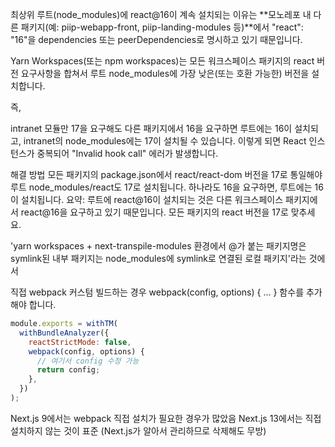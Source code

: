 최상위 루트(node_modules)에 react@16이 계속 설치되는 이유는
**모노레포 내 다른 패키지(예: piip-webapp-front, piip-landing-modules 등)**에서
"react": "16"을 dependencies 또는 peerDependencies로 명시하고 있기 때문입니다.

Yarn Workspaces(또는 npm workspaces)는
모든 워크스페이스 패키지의 react 버전 요구사항을 합쳐서
루트 node_modules에 가장 낮은(또는 호환 가능한) 버전을 설치합니다.

즉,

intranet 모듈만 17을 요구해도
다른 패키지에서 16을 요구하면
루트에는 16이 설치되고,
intranet의 node_modules에는 17이 설치될 수 있습니다.
이렇게 되면 React 인스턴스가 중복되어 "Invalid hook call" 에러가 발생합니다.

해결 방법
모든 패키지의 package.json에서 react/react-dom 버전을 17로 통일해야
루트 node_modules/react도 17로 설치됩니다.
하나라도 16을 요구하면, 루트에는 16이 설치됩니다.
요약:
루트에 react@16이 설치되는 것은
다른 워크스페이스 패키지에서 react@16을 요구하고 있기 때문입니다.
모든 패키지의 react 버전을 17로 맞추세요.

'yarn workspaces + next-transpile-modules 환경에서
@가 붙는 패키지명은 symlink된 내부 패키지는 node_modules에 symlink로 연결된 로컬 패키지'라는 것에서

직접 webpack 커스텀 빌드하는 경우 webpack(config, options) { ... } 함수를 추가해야 합니다.

```js
module.exports = withTM(
  withBundleAnalyzer({
    reactStrictMode: false,
    webpack(config, options) {
      // 여기서 config 수정 가능
      return config;
    },
  })
);
```

Next.js 9에서는 webpack 직접 설치가 필요한 경우가 많았음
Next.js 13에서는 직접 설치하지 않는 것이 표준
(Next.js가 알아서 관리하므로 삭제해도 무방)
